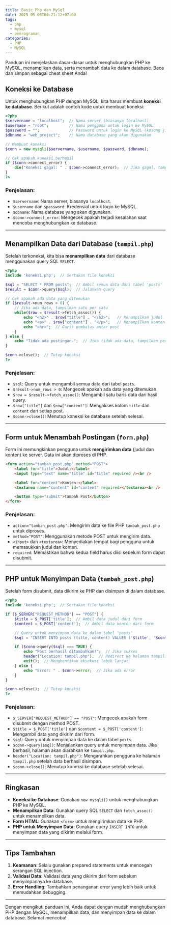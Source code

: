 ```yaml
---
title: Basic Php dan MySql
date: 2025-05-05T00:21:12+07:00
tags:
  - php
  - mysql
  - pemrograman
categories:
  - PHP
  - MySQL
---
```


Panduan ini menjelaskan dasar-dasar untuk menghubungkan PHP ke MySQL, menampilkan data, serta menambah data ke dalam database. Baca dan simpan sebagai cheat sheet Anda!

## Koneksi ke Database

Untuk menghubungkan PHP dengan MySQL, kita harus membuat **koneksi ke database**. Berikut adalah contoh kode untuk membuat koneksi:

```php
<?php
$servername = "localhost";  // Nama server (biasanya localhost)
$username = "root";         // Nama pengguna untuk login ke MySQL
$password = "";             // Password untuk login ke MySQL (kosong jika belum diubah)
$dbname = "web_project";    // Nama database yang akan digunakan

// Membuat koneksi
$conn = new mysqli($servername, $username, $password, $dbname);

// Cek apakah koneksi berhasil
if ($conn->connect_error) {
    die("Koneksi gagal: " . $conn->connect_error);  // Jika gagal, tampilkan pesan error
}
?>
```

### Penjelasan:

- `$servername`: Nama server, biasanya `localhost`.
- `$username` dan `$password`: Kredensial untuk login ke MySQL.
- `$dbname`: Nama database yang akan digunakan.
- `$conn->connect_error`: Mengecek apakah terjadi kesalahan saat mencoba menghubungkan ke database.

---

## Menampilkan Data dari Database (`tampil.php`)

Setelah terkoneksi, kita bisa **menampilkan data** dari database menggunakan query SQL `SELECT`.

```php
<?php
include 'koneksi.php';  // Sertakan file koneksi

$sql = "SELECT * FROM posts";  // Ambil semua data dari tabel 'posts'
$result = $conn->query($sql);  // Jalankan query

// Cek apakah ada data yang ditemukan
if ($result->num_rows > 0) {
    // Jika ada data, tampilkan satu per satu
    while($row = $result->fetch_assoc()) {
        echo "<h2>" . $row["title"] . "</h2>";   // Menampilkan judul
        echo "<p>" . $row["content"] . "</p>";   // Menampilkan konten
        echo "<hr>";  // Garis pembatas antar post
    }
} else {
    echo "Tidak ada postingan.";  // Jika tidak ada data, tampilkan pesan ini
}

$conn->close();  // Tutup koneksi
?>
```

### Penjelasan:

- `$sql`: Query untuk mengambil semua data dari tabel `posts`.
- `$result->num_rows > 0`: Mengecek apakah ada data yang ditemukan.
- `$row = $result->fetch_assoc()`: Mengambil satu baris data dari hasil query.
- `$row["title"]` dan `$row["content"]`: Mengakses kolom `title` dan `content` dari setiap post.
- `$conn->close()`: Menutup koneksi ke database setelah selesai.

---

## Form untuk Menambah Postingan (`form.php`)

Form ini memungkinkan pengguna untuk **mengirimkan data** (judul dan konten) ke server. Data ini akan diproses di PHP.

```html
<form action="tambah_post.php" method="POST">
	<label for="title">Judul:</label>
	<input type="text" name="title" id="title" required /><br />

	<label for="content">Konten:</label>
	<textarea name="content" id="content" required></textarea><br />

	<button type="submit">Tambah Post</button>
</form>
```

### Penjelasan:

- `action="tambah_post.php"`: Mengirim data ke file PHP `tambah_post.php` untuk diproses.
- `method="POST"`: Menggunakan metode POST untuk mengirim data.
- `<input>` dan `<textarea>`: Menyediakan tempat bagi pengguna untuk memasukkan judul dan konten.
- `required`: Memastikan bahwa kedua field harus diisi sebelum form dapat disubmit.

---

## PHP untuk Menyimpan Data (`tambah_post.php`)

Setelah form disubmit, data dikirim ke PHP dan disimpan di dalam database.

```php
<?php
include 'koneksi.php';  // Sertakan file koneksi

if ($_SERVER["REQUEST_METHOD"] == "POST") {
    $title = $_POST['title'];  // Ambil data judul dari form
    $content = $_POST['content'];  // Ambil data konten dari form

    // Query untuk menyimpan data ke dalam tabel 'posts'
    $sql = "INSERT INTO posts (title, content) VALUES ('$title', '$content')";

    if ($conn->query($sql) === TRUE) {
        echo "Post berhasil ditambahkan!";  // Jika sukses
        header("Location: tampil.php");  // Redirect ke halaman tampil.php
        exit();  // Menghentikan eksekusi lebih lanjut
    } else {
        echo "Error: " . $conn->error;  // Jika ada error
    }
}

$conn->close();  // Tutup koneksi
?>
```

### Penjelasan:

- `$_SERVER["REQUEST_METHOD"] == "POST"`: Mengecek apakah form disubmit dengan method POST.
- `$title = $_POST['title']` dan `$content = $_POST['content']`: Mengambil data yang dikirim dari form.
- `$sql`: Query untuk menyimpan data ke dalam tabel `posts`.
- `$conn->query($sql)`: Menjalankan query untuk menyimpan data. Jika berhasil, halaman akan diarahkan ke `tampil.php`.
- `header("Location: tampil.php")`: Mengarahkan pengguna ke halaman `tampil.php` setelah data berhasil disimpan.
- `$conn->close()`: Menutup koneksi ke database setelah selesai.

---

## Ringkasan

- **Koneksi ke Database**: Gunakan `new mysqli()` untuk menghubungkan PHP ke MySQL.
- **Menampilkan Data**: Gunakan query SQL `SELECT` dan `fetch_assoc()` untuk menampilkan data.
- **Form HTML**: Gunakan `<form>` untuk mengirimkan data ke PHP.
- **PHP untuk Menyimpan Data**: Gunakan query `INSERT INTO` untuk menyimpan data yang dikirim melalui form.

---

## Tips Tambahan

1. **Keamanan**: Selalu gunakan prepared statements untuk mencegah serangan SQL injection.
2. **Validasi Data**: Validasi data yang dikirim dari form sebelum menyimpannya ke database.
3. **Error Handling**: Tambahkan penanganan error yang lebih baik untuk memudahkan debugging.

---

Dengan mengikuti panduan ini, Anda dapat dengan mudah menghubungkan PHP dengan MySQL, menampilkan data, dan menyimpan data ke dalam database. Selamat mencoba!
